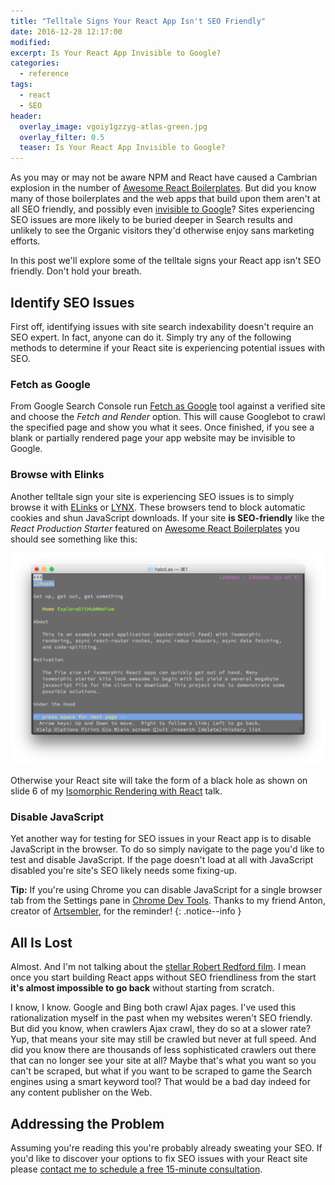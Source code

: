 ```yaml
---
title: "Telltale Signs Your React App Isn't SEO Friendly"
date: 2016-12-28 12:17:00
modified:
excerpt: Is Your React App Invisible to Google?
categories:
  - reference
tags:
  - react
  - SEO
header:
  overlay_image: vgoiy1gzzyg-atlas-green.jpg
  overlay_filter: 0.5
  teaser: Is Your React App Invisible to Google?
---
```



As you may or may not be aware NPM and React have caused a Cambrian explosion in the number of [Awesome React Boilerplates](/awesome-react-boilerplates/). But did you know many of those boilerplates and the web apps that build upon them aren't at all SEO friendly, and possibly even [invisible to Google](https://github.com/davezuko/react-redux-starter-kit/issues/819)? Sites experiencing SEO issues are more likely to be buried deeper in Search results and unlikely to see the Organic visitors they'd otherwise enjoy sans marketing efforts.

In this post we'll explore some of the telltale signs your React app isn't SEO friendly. Don't hold your breath.

## Identify SEO Issues

First off, identifying issues with site search indexability doesn't require an SEO expert. In fact, anyone can do it. Simply try any of the following methods to determine if your React site is experiencing potential issues with SEO.

### Fetch as Google

From Google Search Console run [Fetch as Google](https://www.google.com/webmasters/tools/googlebot-fetch) tool against a verified site and choose the *Fetch and Render* option. This will cause Googlebot to crawl the specified page and show you what it sees. Once finished, if you see a blank or partially rendered page your app website may be invisible to Google.

### Browse with Elinks

Another telltale sign your site is experiencing SEO issues is to simply browse it with [ELinks](http://elinks.or.cz/) or [LYNX](http://lynx.browser.org/). These browsers tend to block automatic cookies and shun JavaScript downloads. If your site **is SEO-friendly** like the *React Production Starter* featured on [Awesome React Boilerplates](/awesome-react-boilerplates/) you should see something like this:

![LYNX browser showing Isomorphic React App](/uploads/versions/lynx-12roads---x----1684-1132x---.png)

Otherwise your React site will take the form of a black hole as shown on slide 6 of my [Isomorphic Rendering with React](/talks/isomorphic-rendering-react/) talk.

### Disable JavaScript

Yet another way for testing for SEO issues in your React app is to disable JavaScript in the browser. To do so simply navigate to the page you'd like to test and disable JavaScript. If the page doesn't load at all with JavaScript disabled you're site's SEO likely needs some fixing-up.

**Tip:** If you're using Chrome you can disable JavaScript for a single browser tab from the Settings pane in [Chrome Dev Tools](https://developers.google.com/web/tools/chrome-devtools/). Thanks to my friend Anton, creator of [Artsembler](https://artsembler.com/), for the reminder!
{: .notice--info }

## All Is Lost

Almost. And I'm not talking about the [stellar Robert Redford film](http://letterboxd.com/film/all-is-lost/). I mean once you start building React apps without SEO friendliness from the start **it's almost impossible to go back** without starting from scratch.

I know, I know. Google and Bing both crawl Ajax pages. I've used this rationalization myself in the past when my websites weren't SEO friendly. But did you know, when crawlers Ajax crawl, they do so at a slower rate? Yup, that means your site may still be crawled but never at full speed. And did you know there are thousands of less sophisticated crawlers out there that can no longer see your site at all? Maybe that's what you want so you can't be scraped, but what if you want to be scraped to game the Search engines using a smart keyword tool? That would be a bad day indeed for any content publisher on the Web.

## Addressing the Problem

Assuming you're reading this you're probably already sweating your SEO. If you'd like to discover your options to fix SEO issues with your React site please [contact me to schedule a free 15-minute consultation](/contact/).
